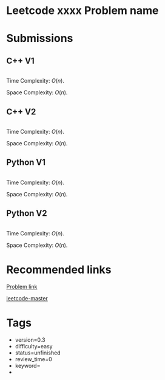 # Leetcode xxxx Problem name

# Submissions

## C++ V1

```C++
```

Time Complexity: $O(n)$.

Space Complexity: $O(n)$.


## C++ V2

```C++
```

Time Complexity: $O(n)$.

Space Complexity: $O(n)$.


## Python V1

```python
```

Time Complexity: $O(n)$.

Space Complexity: $O(n)$.


## Python V2

```python

```

Time Complexity: $O(n)$.

Space Complexity: $O(n)$.


# Recommended links

[Problem link]()

[leetcode-master]()


# Tags

- version=0.3
- difficulty=easy
- status=unfinished
- review_time=0
- keyword=
- 